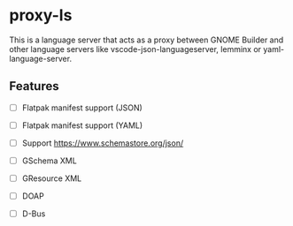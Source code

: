 # proxy-ls
This is a language server that acts as a proxy between GNOME Builder and other language servers like vscode-json-languageserver, lemminx or
yaml-language-server.

## Features
- [ ] Flatpak manifest support (JSON)
- [ ] Flatpak manifest support (YAML)
- [ ] Support https://www.schemastore.org/json/
- [ ] GSchema XML
- [ ] GResource XML
- [ ] DOAP
- [ ] D-Bus

